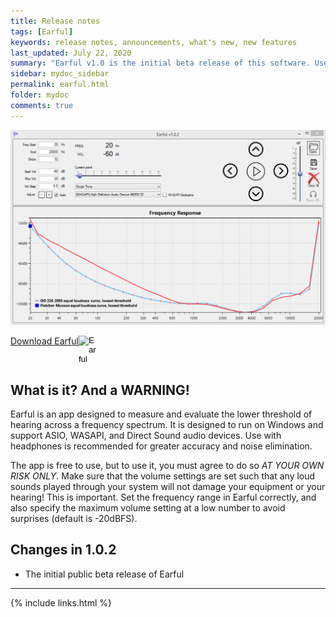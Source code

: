 ```yaml
---
title: Release notes
tags: [Earful]
keywords: release notes, announcements, what's new, new features
last_updated: July 22, 2020
summary: "Earful v1.0 is the initial beta release of this software. Use at your own risk!"
sidebar: mydoc_sidebar
permalink: earful.html
folder: mydoc
comments: true
---
```


![distort](images/earful1.png)

<a href="earfulsetup.zip">Download Earful<input type="image" id="ear" alt="Earful" src="images/earful_logo.png" width="30" align="top" />   </a>


## What is it? And a WARNING!
Earful is an app designed to measure and evaluate the lower threshold of hearing across a frequency spectrum. It is designed to run on Windows and support ASIO, WASAPI, and Direct Sound audio devices. Use with headphones is recommended for greater accuracy and noise elimination.

The app is free to use, but to use it, you must agree to do so *AT YOUR OWN RISK ONLY*. Make sure that the volume settings are set such that any loud sounds played through your system will not damage your equipment or your hearing! This is important. Set the frequency range in Earful correctly, and also specify the maximum volume setting at a low number to avoid surprises (default is -20dBFS).


## Changes in 1.0.2
* The initial public beta release of Earful

___
{% include links.html %}
